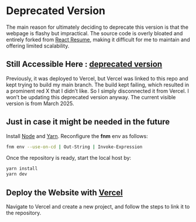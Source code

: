 # Deprecated Version
The main reason for ultimately deciding to deprecate this version is that the webpage is flashy but impractical. The source code is overly bloated and entirely forked from [React Resume](https://github.com/tbakerx/react-resume-template), making it difficult for me to maintain and offering limited scalability.

## Still Accessible Here : [deprecated version](https://qiyuan-personal-website.vercel.app/)
Previously, it was deployed to Vercel, but Vercel was linked to this repo and kept trying to build my main branch. The build kept failing, which resulted in a prominent red X that I didn’t like. So I simply disconnected it from Vercel. I won’t be updating this deprecated version anyway. The current visible version is from March 2025.

## Just in case it might be needed in the future
Install [Node](https://nodejs.org/en/download/package-manager) and [Yarn](https://yarnpkg.com/getting-started/install). Reconfigure the **fnm** env as follows:
```bash
fnm env --use-on-cd | Out-String | Invoke-Expression
```
Once the repository is ready, start the local host by:
```bash
yarn install
yarn dev
```

## Deploy the Website with [Vercel](https://vercel.com/)
Navigate to Vercel and create a new project, and follow the steps to link it to the repository.
